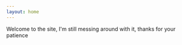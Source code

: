 ```yaml
---
layout: home
---
```

Welcome to the site, I'm still messing around with it, thanks for your patience
